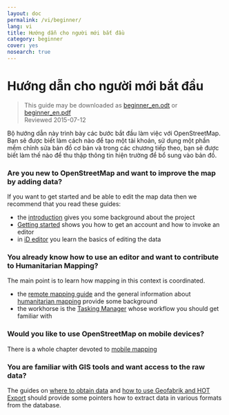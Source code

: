 ```yaml
---
layout: doc
permalink: /vi/beginner/
lang: vi
title: Hướng dẫn cho người mới bắt đầu
category: beginner
cover: yes
nosearch: true
---
```


Hướng dẫn cho người mới bắt đầu
================

> This guide may be downloaded as [beginner_en.odt](/files/beginner_en.odt) or [beginner_en.pdf](/files/beginner_en.pdf)  
> Reviewed 2015-07-12  

Bộ hướng dẫn này trình bày các bước bắt đầu làm việc với OpenStreetMap. Bạn sẽ được biết làm cách nào để tạo một tài khoản, sử dụng một phần mềm chỉnh sửa bản đồ cơ bản và trong các chương tiếp theo, bạn sẽ được biết làm thế nào để thu thập thông tin hiện trường để bổ sung vào bản đồ. 

### Are you new to OpenStreetMap and want to improve the map by adding data?

If you want to get started and be able to edit the map data then we recommend that you read these guides:
- the [introduction](/en/beginner/introduction/) gives you some background about the project
- [Getting started](/en/beginner/start-osm/) shows you how to get an account and how to invoke an editor
- in [iD editor](/en/beginner/id-editor/) you learn the basics of editing the data


### You already know how to use an editor and want to contribute to Humanitarian Mapping?

The main point is to learn how mapping in this context is coordinated.
- the [remote mapping guide](/en/coordination/HOT-Remote-Response-Guide/) and the general information about [humanitarian mapping](/en/coordination/humanitarian/) provide some background
- the workhorse is the [Tasking Manager](/en/coordination/tasking-manager3/) whose workflow you should get familiar with

### Would you like to use OpenStreetMap on mobile devices?

There is a whole chapter devoted to [mobile mapping](/en/mobile-mapping/)


### You are familiar with GIS tools and want access to the raw data?

The guides on [where to obtain data](/en/osm-data/getting-data/) and [how to use Geofabrik and HOT Export](/en/osm-data/geofabrik-and-hot-export/) should provide some pointers how to extract data in various formats from the database.